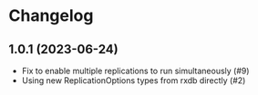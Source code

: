 # Changelog

<!--

## Unreleased
-->

## 1.0.1 (2023-06-24)

* Fix to enable multiple replications to run simultaneously (#9)
* Using new ReplicationOptions types from rxdb directly (#2)
